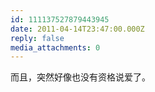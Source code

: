 ```yaml
---
id: 111137527879443945
date: 2011-04-14T23:47:00.000Z
reply: false
media_attachments: 0
---
```


而且，突然好像也没有资格说爱了。 ​​​​

